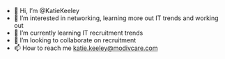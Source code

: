 - 👋 Hi, I’m @KatieKeeley
- 👀 I’m interested in networking, learning more out IT trends and working out 
- 🌱 I’m currently learning IT recruitment trends 
- 💞️ I’m looking to collaborate on recruitment 
- 📫 How to reach me katie.keeley@modivcare.com

<!---
KatieKeeley/KatieKeeley is a ✨ special ✨ repository because its `README.md` (this file) appears on your GitHub profile.
You can click the Preview link to take a look at your changes.
--->
